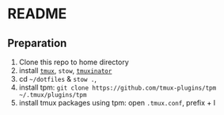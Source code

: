 # README

## Preparation

1. Clone this repo to home directory
2. install [`tmux`](https://github.com/tmux/tmux/wiki/Installing), `stow`, [`tmuxinator`](https://github.com/tmuxinator/tmuxinator)
3. cd `~/dotfiles` & `stow .`,
4. install tpm: `git clone https://github.com/tmux-plugins/tpm ~/.tmux/plugins/tpm`
5. install tmux packages using tpm: open `.tmux.conf`, prefix + I
